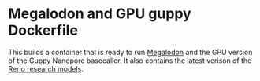 # Megalodon and GPU guppy Dockerfile  

This builds a container that is ready to run [Megalodon](https://github.com/nanoporetech/megalodon) and the GPU version of the Guppy Nanopore basecaller. It also contains the latest verison of the [Rerio research models](https://github.com/nanoporetech/rerio).
